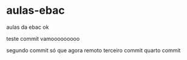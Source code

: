 # aulas-ebac
aulas da ebac ok

teste commit vamooooooooo

segundo commit só que agora remoto
terceiro commit 
quarto commit